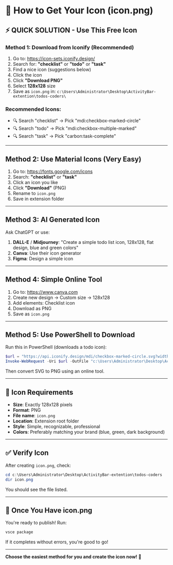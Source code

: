 # 🎨 How to Get Your Icon (icon.png)

## ⚡ QUICK SOLUTION - Use This Free Icon

### Method 1: Download from Iconify (Recommended)

1. Go to: https://icon-sets.iconify.design/
2. Search for: **"checklist"** or **"todo"** or **"task"**
3. Find a nice icon (suggestions below)
4. Click the icon
5. Click **"Download PNG"**
6. Select **128x128** size
7. Save as `icon.png` in: `c:\Users\Administrator\Desktop\ActivityBar-extention\todos-coders\`

### Recommended Icons:

- 🔍 Search "checklist" → Pick "mdi:checkbox-marked-circle"
- 🔍 Search "todo" → Pick "mdi:checkbox-multiple-marked"
- 🔍 Search "task" → Pick "carbon:task-complete"

---

## Method 2: Use Material Icons (Very Easy)

1. Go to: https://fonts.google.com/icons
2. Search: **"checklist"** or **"task"**
3. Click an icon you like
4. Click **"Download"** (PNG)
5. Rename to `icon.png`
6. Save in extension folder

---

## Method 3: AI Generated Icon

Ask ChatGPT or use:

1. **DALL-E** / **Midjourney**: "Create a simple todo list icon, 128x128, flat design, blue and green colors"
2. **Canva**: Use their icon generator
3. **Figma**: Design a simple icon

---

## Method 4: Simple Online Tool

1. Go to: https://www.canva.com
2. Create new design → Custom size → 128x128
3. Add elements: Checklist icon
4. Download as PNG
5. Save as `icon.png`

---

## Method 5: Use PowerShell to Download

Run this in PowerShell (downloads a todo icon):

```powershell
$url = "https://api.iconify.design/mdi/checkbox-marked-circle.svg?width=128&height=128"
Invoke-WebRequest -Uri $url -OutFile "c:\Users\Administrator\Desktop\ActivityBar-extention\todos-coders\icon.svg"
```

Then convert SVG to PNG using an online tool.

---

## 🎯 Icon Requirements

- **Size**: Exactly 128x128 pixels
- **Format**: PNG
- **File name**: `icon.png`
- **Location**: Extension root folder
- **Style**: Simple, recognizable, professional
- **Colors**: Preferably matching your brand (blue, green, dark background)

---

## ✅ Verify Icon

After creating `icon.png`, check:

```powershell
cd c:\Users\Administrator\Desktop\ActivityBar-extention\todos-coders
dir icon.png
```

You should see the file listed.

---

## 🚀 Once You Have icon.png

You're ready to publish! Run:

```powershell
vsce package
```

If it completes without errors, you're good to go!

---

**Choose the easiest method for you and create the icon now!** 🎨
